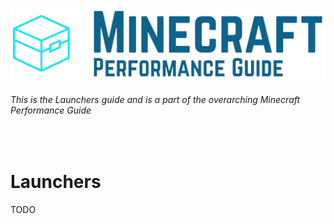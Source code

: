 ![Minecraft Performance Guide Banner][Banner]

###### This is the Launchers guide and is a part of the overarching Minecraft Performance Guide

<br>

Launchers
======

TODO

<br>

[Logo]: ../assets/Minecraft%20Performance%20Guide%20-%20Logo.png
[Banner]: ../assets/Minecraft%20Performance%20Guide%20-%20Banner.png